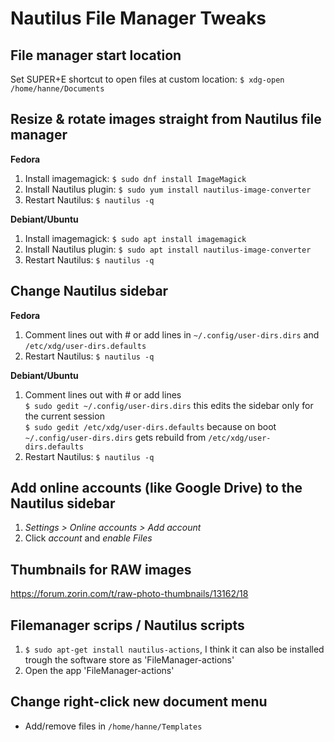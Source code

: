 # Nautilus File Manager Tweaks

## File manager start location
Set SUPER+E shortcut to open files at custom location: ``$ xdg-open /home/hanne/Documents``

## Resize & rotate images straight from Nautilus file manager

**Fedora**
1. Install imagemagick: ``$ sudo dnf install ImageMagick``
2. Install Nautilus plugin: ``$ sudo yum install nautilus-image-converter``
3. Restart Nautilus: ``$ nautilus -q``

**Debiant/Ubuntu**
1. Install imagemagick: ``$ sudo apt install imagemagick``
2. Install Nautilus plugin: ``$ sudo apt install nautilus-image-converter``
3. Restart Nautilus: ``$ nautilus -q``

## Change Nautilus sidebar

**Fedora**
1. Comment lines out with # or add lines in ``~/.config/user-dirs.dirs`` and ``/etc/xdg/user-dirs.defaults``
2. Restart Nautilus: ``$ nautilus -q``

**Debiant/Ubuntu**
1. Comment lines out with # or add lines<br>
   ``$ sudo gedit ~/.config/user-dirs.dirs`` this edits the sidebar only for the current session<br>
   ``$ sudo gedit /etc/xdg/user-dirs.defaults`` because on boot ``~/.config/user-dirs.dirs`` gets rebuild from ``/etc/xdg/user-dirs.defaults``
2. Restart Nautilus: ``$ nautilus -q``

## Add online accounts (like Google Drive) to the Nautilus sidebar
1. *Settings > Online accounts > Add account*
2. Click *account* and *enable Files*

## Thumbnails for RAW images
https://forum.zorin.com/t/raw-photo-thumbnails/13162/18

## Filemanager scrips / Nautilus scripts
1. ``$ sudo apt-get install nautilus-actions``, I think it can also be installed trough the software store as 'FileManager-actions'
2. Open the app 'FileManager-actions'

## Change right-click new document menu
- Add/remove files in ``/home/hanne/Templates``
